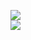 [![](https://img.shields.io/badge/Made%20With-Github%20Spray-lightgrey.svg?style=for-the-badge&logo=github)](https://github.com/Annihil/github-spray#29428)  
[![](https://i.imgur.com/2DrTn0Z.gif)](https://github.com/Annihil/github-spray)